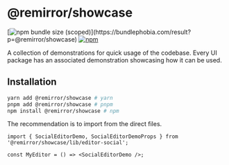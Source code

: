 # @remirror/showcase

[![npm bundle size (scoped)](https://img.shields.io/bundlephobia/minzip/@remirror/showcase.svg?)](https://bundlephobia.com/result?p=@remirror/showcase)
[![npm](https://img.shields.io/npm/dm/@remirror/showcase.svg?&logo=npm)](https://www.npmjs.com/package/@remirror/showcase)

A collection of demonstrations for quick usage of the codebase. Every UI package has an associated
demonstration showcasing how it can be used.

## Installation

```bash
yarn add @remirror/showcase # yarn
pnpm add @remirror/showcase # pnpm
npm install @remirror/showcase # npm
```

The recommendation is to import from the direct files.

```tsx
import { SocialEditorDemo, SocialEditorDemoProps } from '@remirror/showcase/lib/editor-social';

const MyEditor = () => <SocialEditorDemo />;
```
